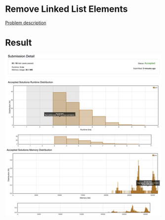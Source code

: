 # Remove Linked List Elements

[Problem description](https://leetcode.com/problems/remove-linked-list-elements/description)

# Result

![result_runtime](result_runtime.png)
![result_space](result_space.png)
